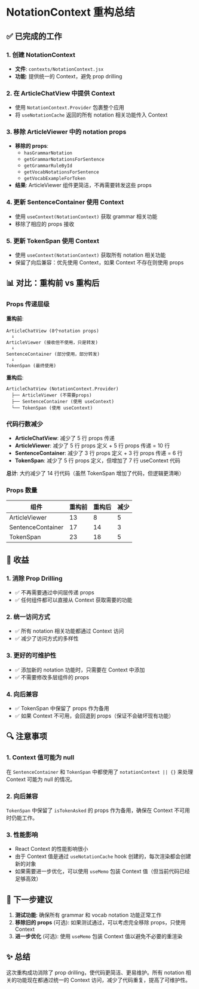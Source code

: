 # NotationContext 重构总结

## ✅ 已完成的工作

### 1. 创建 NotationContext
- **文件**: `contexts/NotationContext.jsx`
- **功能**: 提供统一的 Context，避免 prop drilling

### 2. 在 ArticleChatView 中提供 Context
- 使用 `NotationContext.Provider` 包裹整个应用
- 将 `useNotationCache` 返回的所有 notation 相关功能传入 Context

### 3. 移除 ArticleViewer 中的 notation props
- **移除的 props**:
  - `hasGrammarNotation`
  - `getGrammarNotationsForSentence`
  - `getGrammarRuleById`
  - `getVocabNotationsForSentence`
  - `getVocabExampleForToken`
- **结果**: ArticleViewer 组件更简洁，不再需要转发这些 props

### 4. 更新 SentenceContainer 使用 Context
- 使用 `useContext(NotationContext)` 获取 grammar 相关功能
- 移除了相应的 props 接收

### 5. 更新 TokenSpan 使用 Context
- 使用 `useContext(NotationContext)` 获取所有 notation 相关功能
- 保留了向后兼容：优先使用 Context，如果 Context 不存在则使用 props

## 📊 对比：重构前 vs 重构后

### Props 传递层级

**重构前**:
```
ArticleChatView (8个notation props)
  ↓
ArticleViewer (接收但不使用，只是转发)
  ↓
SentenceContainer (部分使用，部分转发)
  ↓
TokenSpan (最终使用)
```

**重构后**:
```
ArticleChatView (NotationContext.Provider)
  ├── ArticleViewer (不需要props)
  ├── SentenceContainer (使用 useContext)
  └── TokenSpan (使用 useContext)
```

### 代码行数减少

- **ArticleChatView**: 减少了 5 行 props 传递
- **ArticleViewer**: 减少了 5 行 props 定义 + 5 行 props 传递 = 10 行
- **SentenceContainer**: 减少了 3 行 props 定义 + 3 行 props 传递 = 6 行
- **TokenSpan**: 减少了 5 行 props 定义，但增加了 7 行 useContext 代码

**总计**: 大约减少了 14 行代码（虽然 TokenSpan 增加了代码，但逻辑更清晰）

### Props 数量

| 组件 | 重构前 | 重构后 | 减少 |
|------|--------|--------|------|
| ArticleViewer | 13 | 8 | 5 |
| SentenceContainer | 17 | 14 | 3 |
| TokenSpan | 23 | 18 | 5 |

## 🎯 收益

### 1. 消除 Prop Drilling
- ✅ 不再需要通过中间层传递 props
- ✅ 任何组件都可以直接从 Context 获取需要的功能

### 2. 统一访问方式
- ✅ 所有 notation 相关功能都通过 Context 访问
- ✅ 减少了访问方式的多样性

### 3. 更好的可维护性
- ✅ 添加新的 notation 功能时，只需要在 Context 中添加
- ✅ 不需要修改多层组件的 props

### 4. 向后兼容
- ✅ TokenSpan 中保留了 props 作为备用
- ✅ 如果 Context 不可用，会回退到 props（保证不会破坏现有功能）

## 🔍 注意事项

### 1. Context 值可能为 null
在 `SentenceContainer` 和 `TokenSpan` 中都使用了 `notationContext || {}` 来处理 Context 可能为 null 的情况。

### 2. 向后兼容
`TokenSpan` 中保留了 `isTokenAsked` 的 props 作为备用，确保在 Context 不可用时仍能工作。

### 3. 性能影响
- React Context 的性能影响很小
- 由于 Context 值是通过 `useNotationCache` hook 创建的，每次渲染都会创建新的对象
- 如果需要进一步优化，可以使用 `useMemo` 包装 Context 值（但当前代码已经足够高效）

## 📝 下一步建议

1. **测试功能**: 确保所有 grammar 和 vocab notation 功能正常工作
2. **移除旧的 props** (可选): 如果测试通过，可以考虑完全移除 props，只使用 Context
3. **进一步优化** (可选): 使用 `useMemo` 包装 Context 值以避免不必要的重渲染

## ✨ 总结

这次重构成功消除了 prop drilling，使代码更简洁、更易维护。所有 notation 相关的功能现在都通过统一的 Context 访问，减少了代码重复，提高了可维护性。

